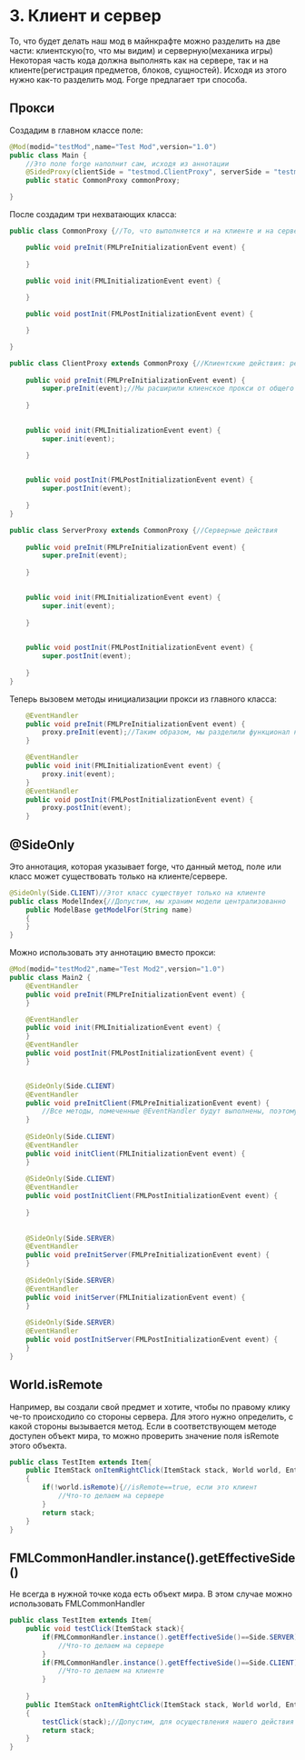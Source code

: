 # 3. Клиент и сервер

То, что будет делать наш мод в майнкрафте можно разделить на две части: 
клиентскую(то, что мы видим) и серверную(механика игры)
Некоторая часть кода должна выполнять как на сервере, так и на клиенте(регистрация предметов, блоков, сущностей).
Исходя из этого нужно как-то разделить мод.
Forge предлагает три способа.

## Прокси

Создадим в главном классе поле:
```java
@Mod(modid="testMod",name="Test Mod",version="1.0")
public class Main {
	//Это поле forge наполнит сам, исходя из аннотации
	@SidedProxy(clientSide = "testmod.ClientProxy", serverSide = "testmod.ServerProxy")
	public static CommonProxy commonProxy;

}
```

После создадим три нехватающих класса:
```java
public class CommonProxy {//То, что выполняется и на клиенте и на сервере

    public void preInit(FMLPreInitializationEvent event) {
        
    }

    public void init(FMLInitializationEvent event) {
        
    }

    public void postInit(FMLPostInitializationEvent event) {

    }

}

public class ClientProxy extends CommonProxy {//Клиентские действия: регистрация рендеров, загрузка моделей
    
    public void preInit(FMLPreInitializationEvent event) {
        super.preInit(event);//Мы расширили клиенское прокси от общего и теперь нужно выполнить на клиенте общий функционал
        
    }

    
    public void init(FMLInitializationEvent event) {
        super.init(event);

    }

    
    public void postInit(FMLPostInitializationEvent event) {
        super.postInit(event);
        
    }
}

public class ServerProxy extends CommonProxy {//Серверные действия
    
    public void preInit(FMLPreInitializationEvent event) {
        super.preInit(event);
        
    }

    
    public void init(FMLInitializationEvent event) {
        super.init(event);
        
    }

    
    public void postInit(FMLPostInitializationEvent event) {
        super.postInit(event);
        
    }
}
```

Теперь вызовем методы инициализации прокси из главного класса:

```java
	@EventHandler
	public void preInit(FMLPreInitializationEvent event) {
		proxy.preInit(event);//Таким образом, мы разделили функционал на серверную и клиентскую части
	}

	@EventHandler
	public void init(FMLInitializationEvent event) {
		proxy.init(event);
	}
	@EventHandler
	public void postInit(FMLPostInitializationEvent event) {
		proxy.postInit(event);
	}
```
## @SideOnly
Это аннотация, которая указывает forge, что данный метод, поле или класс может существовать только на клиенте/сервере.
```java
@SideOnly(Side.CLIENT)//Этот класс существует только на клиенте
public class ModelIndex{//Допустим, мы храним модели централизованно
	public ModelBase getModelFor(String name)
    {
    }
}
```
Можно использовать эту аннотацию вместо прокси:
```java
@Mod(modid="testMod2",name="Test Mod2",version="1.0")
public class Main2 {
	@EventHandler
	public void preInit(FMLPreInitializationEvent event) {
	}

	@EventHandler
	public void init(FMLInitializationEvent event) {
	}
	@EventHandler
	public void postInit(FMLPostInitializationEvent event) {
	}


	@SideOnly(Side.CLIENT)
	@EventHandler
	public void preInitClient(FMLPreInitializationEvent event) {
		//Все методы, помеченные @EventHandler будут выполнены, поэтому не нужно вызывать preInit из preInitClient и preInitServer
	}
	
	@SideOnly(Side.CLIENT)
	@EventHandler
	public void initClient(FMLInitializationEvent event) {
	}
	
	@SideOnly(Side.CLIENT)
	@EventHandler
	public void postInitClient(FMLPostInitializationEvent event) {
		
	}
	
	
	@SideOnly(Side.SERVER)
	@EventHandler
	public void preInitServer(FMLPreInitializationEvent event) {
	}
	
	@SideOnly(Side.SERVER)
	@EventHandler
	public void initServer(FMLInitializationEvent event) {
	}
	
	@SideOnly(Side.SERVER)
	@EventHandler
	public void postInitServer(FMLPostInitializationEvent event) {
	}
}
```

## World.isRemote
Например, вы создали свой предмет и хотите, чтобы по правому клику че-то происходило со стороны сервера. Для этого нужно определить, с какой стороны вызывается метод.
Если в соответствующем методе доступен объект мира, то можно проверить значение поля isRemote этого объекта.
```java
public class TestItem extends Item{
	public ItemStack onItemRightClick(ItemStack stack, World world, EntityPlayer player)
    {
		if(!world.isRemote){//isRemote==true, если это клиент
			//Что-то делаем на сервере
		}
        return stack;
    }
}
```

## FMLCommonHandler.instance().getEffectiveSide()
Не всегда в нужной точке кода есть объект мира.
В этом случае можно использовать FMLCommonHandler
```java
public class TestItem extends Item{
	public void testClick(ItemStack stack){
		if(FMLCommonHandler.instance().getEffectiveSide()==Side.SERVER){
			//Что-то делаем на сервере
		}
		if(FMLCommonHandler.instance().getEffectiveSide()==Side.CLIENT){
			//Что-то делаем на клиенте
		}
	
	}
	public ItemStack onItemRightClick(ItemStack stack, World world, EntityPlayer player)
    {
		testClick(stack);//Допустим, для осуществления нашего действия нам нужен только стак
        return stack;
    }
}
```
